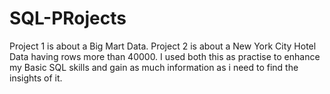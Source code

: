 # SQL-PRojects
Project 1 is about a Big Mart Data.
Project 2 is about a  New York City Hotel Data having rows more than 40000.
I used both this as practise to enhance my Basic SQL skills and gain as much information as i need to find the insights of it.
